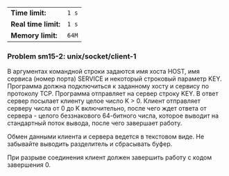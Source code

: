 |                      |       |
|----------------------|-------|
| **Time limit:**      | `1 s` |
| **Real time limit:** | `1 s` |
| **Memory limit:**    | `64M` |


### Problem sm15-2: unix/socket/client-1

В аргументах командной строки задаются имя хоста HOST, имя сервиса (номер порта) SERVICE и некоторый
строковый параметр KEY. Программа должна подключиться к заданному хосту и сервису по протоколу TCP.
Программа отправляет на сервер строку KEY. В ответ сервер посылает клиенту целое число K > 0\.
Клиент отправляет серверу числа от 0 до K включительно, после чего ждет ответа от сервера - целого
беззнакового 64-битного числа, которое выводит на стандартный поток вывода, после чего завершает
работу.

Обмен данными клиента и сервера ведется в текстовом виде. Не забывайте выводить разделитель и
сбрасывать буфер.

При разрыве соединения клиент должен завершить работу с кодом завершения 0.

